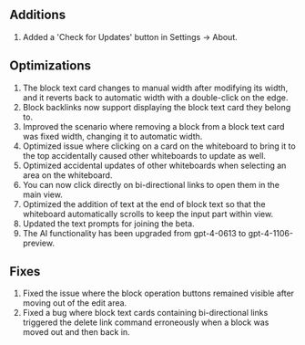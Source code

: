 ## Additions
1. Added a 'Check for Updates' button in Settings -> About.

## Optimizations
1. The block text card changes to manual width after modifying its width, and it reverts back to automatic width with a double-click on the edge.
2. Block backlinks now support displaying the block text card they belong to.
3. Improved the scenario where removing a block from a block text card was fixed width, changing it to automatic width.
4. Optimized issue where clicking on a card on the whiteboard to bring it to the top accidentally caused other whiteboards to update as well.
5. Optimized accidental updates of other whiteboards when selecting an area on the whiteboard.
6. You can now click directly on bi-directional links to open them in the main view.
7. Optimized the addition of text at the end of block text so that the whiteboard automatically scrolls to keep the input part within view.
8. Updated the text prompts for joining the beta.
9. The AI functionality has been upgraded from gpt-4-0613 to gpt-4-1106-preview.

## Fixes
1. Fixed the issue where the block operation buttons remained visible after moving out of the edit area.
2. Fixed a bug where block text cards containing bi-directional links triggered the delete link command erroneously when a block was moved out and then back in.